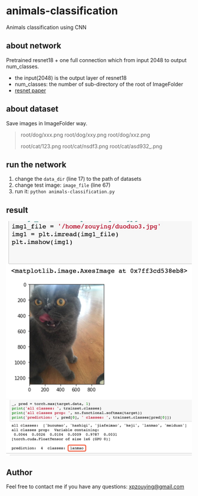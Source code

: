# animals-classification

Animals classification using CNN


## about network ##

Pretrained resnet18 + one full connection which from input 2048 to output num_classes.

- the input(2048) is the output layer of resnet18
- num_classes: the number of sub-directory of the root of ImageFolder
- [resnet paper](https://arxiv.org/abs/1512.03385)


## about dataset ##

Save images in ImageFolder way.

> root/dog/xxx.png
> root/dog/xxy.png
> root/dog/xxz.png
> 
> root/cat/123.png
> root/cat/nsdf3.png
> root/cat/asd932_.png


## run the network ##

1. change the `data_dir` (line 17) to the path of datasets
2. change test image: `image_file` (line 67)
3. run it: `python animals-classification.py`


## result ##

![image show](./images/cnn_01.jpg)
![result](./images/cnn_02.jpg)


## Author ##
Feel free to contact me if you have any questions: xpzouying@gmail.com
